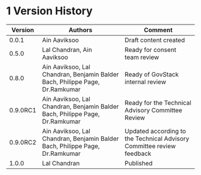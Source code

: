 # 1 Version History

| Version  | Authors                                                                      | Comment                                                               |
| -------- | ---------------------------------------------------------------------------- | --------------------------------------------------------------------- |
| 0.0.1    | Ain Aaviksoo                                                                 | Draft content created                                                 |
| 0.5.0    | Lal Chandran, Ain Aaviksoo                                                   | Ready for consent team review                                         |
| 0.8.0    | Ain Aaviksoo, Lal Chandran, Benjamin Balder Bach, Philippe Page, Dr.Ramkumar | Ready of GovStack internal review                                     |
| 0.9.0RC1 | Ain Aaviksoo, Lal Chandran, Benjamin Balder Bach, Philippe Page, Dr.Ramkumar | Ready for the Technical Advisory Committee Review                     |
| 0.9.0RC2 | Ain Aaviksoo, Lal Chandran, Benjamin Balder Bach, Philippe Page, Dr.Ramkumar | Updated according to the Technical Advisory Committee review feedback |
| 1.0.0    | Lal Chandran                                                                 | Published                                                             |
